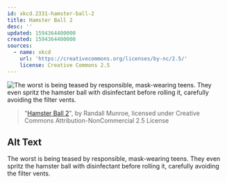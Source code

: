 ```yaml
---
id: xkcd.2331-hamster-ball-2
title: Hamster Ball 2
desc: ''
updated: 1594364400000
created: 1594364400000
sources:
  - name: xkcd
    url: 'https://creativecommons.org/licenses/by-nc/2.5/'
    license: Creative Commons 2.5
---
```

![The worst is being teased by responsible, mask-wearing teens. They even spritz the hamster ball with disinfectant before rolling it, carefully avoiding the filter vents.](https://imgs.xkcd.com/comics/hamster_ball_2.png)
> "[Hamster Ball 2](https://xkcd.com/2331/)", by Randall Munroe, licensed under Creative Commons Attribution-NonCommercial 2.5 License

## Alt Text
The worst is being teased by responsible, mask-wearing teens. They even spritz the hamster ball with disinfectant before rolling it, carefully avoiding the filter vents.
